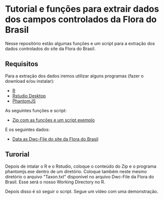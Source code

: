# Tutorial e funções para extrair dados dos campos controlados da Flora do Brasil

Nesse repositório estão algumas funções e um script para a extração dos dados controlados do site da Flora do Brasil. 

## Requisitos

Para a extração dos dados iremos utilizar alguns programas (fazer o download e/ou instalar):

* [R](https://cran.r-project.org/)
* [Rstudio Desktop](https://rstudio.com/products/rstudio/download/)
* [PhantomJS](https://phantomjs.org/download.html)

As seguintes funções e script:

* [Zip com as funções e um script exemplo]()

E os seguintes dados:

* [Data as Dwc-File do site da Flora do Brasil](http://ipt.jbrj.gov.br/jbrj/resource?r=lista_especies_flora_brasil)

## Turorial

Depois de intalar o R e o Rstudio, coloque o conteúdo do Zip e o programa phantomjs.exe dentro de um diretório. Coloque também neste mesmo diretório o arquivo "Taxon.txt" disponível no arquivo Dwc-File da Flora do Brasil. Esse será o nosso Working Directory no R.

Depois disso é só seguir o script. Segue um vídeo com uma demonstração.





